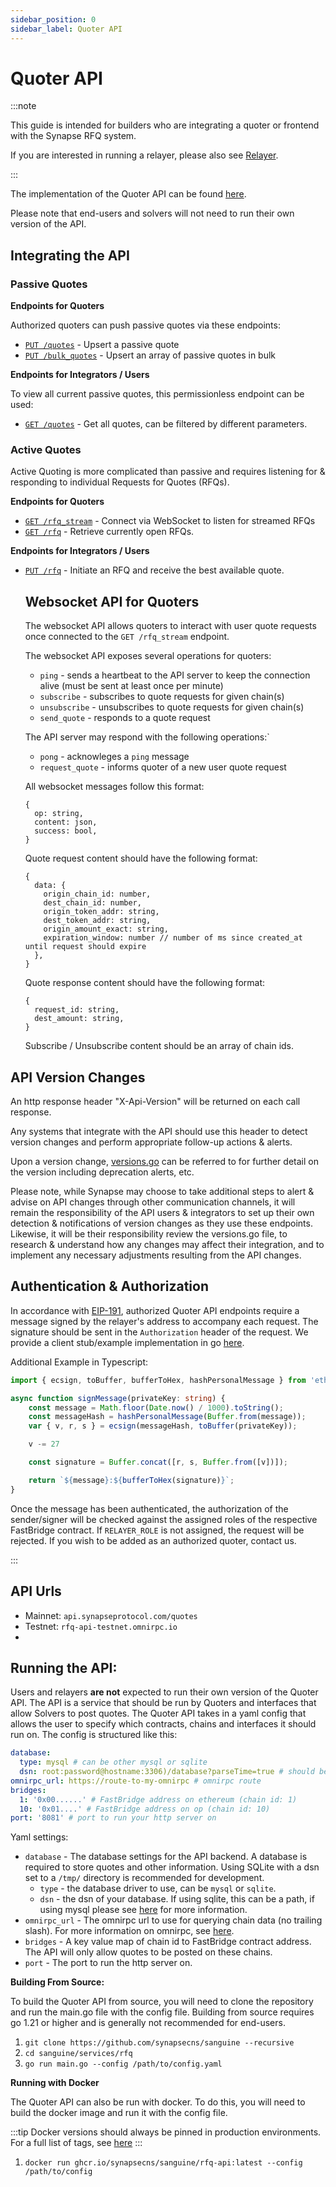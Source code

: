 ```yaml
---
sidebar_position: 0
sidebar_label: Quoter API
---
```


# Quoter API

:::note

This guide is intended for builders who are integrating a quoter or frontend with the Synapse RFQ system.

If you are interested in running a relayer, please also see [Relayer](../Relayer).

:::

The implementation of the Quoter API can be found [here](https://github.com/synapsecns/sanguine/tree/master/services/rfq/api).

Please note that end-users and solvers will not need to run their own version of the API.


## Integrating the API

### Passive Quotes

**Endpoints for Quoters**

Authorized quoters can push passive quotes via these endpoints:

- [`PUT /quotes`](./upsert-quote.api.mdx) - Upsert a passive quote
- [`PUT /bulk_quotes`](./upsert-quotes.api.mdx) - Upsert an array of passive quotes in bulk

**Endpoints for Integrators / Users**

To view all current passive quotes, this permissionless endpoint can be used:

- [`GET /quotes`](./get-quotes.api.mdx) - Get all quotes, can be filtered by different parameters.



### Active Quotes

Active Quoting is more complicated than passive and requires listening for & responding to individual Requests for Quotes (RFQs).

**Endpoints for Quoters**

- [`GET /rfq_stream`](./listen-for-active-rf-qs.api.mdx) - Connect via WebSocket to listen for streamed RFQs
- [`GET /rfq`](./get-open-quote-requests.api.mdx) - Retrieve currently open RFQs.

**Endpoints for Integrators / Users**

- [`PUT /rfq`](./initiate-an-active-rfq.api.mdx) - Initiate an RFQ and receive the best available quote.

  ## Websocket API for Quoters

  The websocket API allows quoters to interact with user quote requests once connected to the `GET /rfq_stream` endpoint.

  The websocket API exposes several operations for quoters:
  - `ping` - sends a heartbeat to the API server to keep the connection alive (must be sent at least once per minute)
  - `subscribe` - subscribes to quote requests for given chain(s)
  - `unsubscribe` - unsubscribes to quote requests for given chain(s)
  - `send_quote` - responds to a quote request

  The API server may respond with the following operations:`
  - `pong` - acknowleges a `ping` message
  - `request_quote` - informs quoter of a new user quote request

  All websocket messages follow this format:
  ```
  {
    op: string,
    content: json,
    success: bool,
  }
  ```

  Quote request content should have the following format:

  ```
  {
    data: {
      origin_chain_id: number,
      dest_chain_id: number,
      origin_token_addr: string,
      dest_token_addr: string,
      origin_amount_exact: string,
      expiration_window: number // number of ms since created_at until request should expire
    },
  }
  ```

  Quote response content should have the following format:

  ```
  {
    request_id: string,
    dest_amount: string,
  }
  ```

  Subscribe / Unsubscribe content should be an array of chain ids.


## API Version Changes

An http response header "X-Api-Version" will be returned on each call response.

Any systems that integrate with the API should use this header to detect version changes and perform appropriate follow-up actions & alerts.

Upon a version change, [versions.go](https://github.com/synapsecns/sanguine/blob/master/services/rfq/api/rest/versions.go) can be referred to for further detail on the version including deprecation alerts, etc.

Please note, while Synapse may choose to take additional steps to alert & advise on API changes through other communication channels, it will remain the responsibility of the API users & integrators to set up their own detection & notifications of version changes as they use these endpoints. Likewise, it will be their responsibility review the versions.go file, to research & understand how any changes may affect their integration, and to implement any necessary adjustments resulting from the API changes.

## Authentication & Authorization

In accordance with [EIP-191](https://eips.ethereum.org/EIPS/eip-191), authorized Quoter API endpoints require a message signed by the relayer's address to accompany each request. The signature should be sent in the `Authorization` header of the request. We provide a client stub/example implementation in go [here](https://pkg.go.dev/github.com/synapsecns/sanguine/services/rfq@v0.13.3/api/client).

Additional Example in Typescript:

  ```typescript
  import { ecsign, toBuffer, bufferToHex, hashPersonalMessage } from 'ethereumjs-util';

  async function signMessage(privateKey: string) {
      const message = Math.floor(Date.now() / 1000).toString();
      const messageHash = hashPersonalMessage(Buffer.from(message));
      var { v, r, s } = ecsign(messageHash, toBuffer(privateKey));

      v -= 27

      const signature = Buffer.concat([r, s, Buffer.from([v])]);

      return `${message}:${bufferToHex(signature)}`;
  }
  ```

Once the message has been authenticated, the authorization of the sender/signer will be checked against the assigned roles of the respective FastBridge contract. If `RELAYER_ROLE` is not assigned, the request will be rejected. If you wish to be added as an authorized quoter, contact us.

:::

## API Urls

 - Mainnet: `api.synapseprotocol.com/quotes`
 - Testnet: `rfq-api-testnet.omnirpc.io`
 -

## Running the API:

Users and relayers **are not** expected to run their own version of the Quoter API. The API is a service that should be run by Quoters and interfaces that allow Solvers to post quotes. The Quoter API takes in a yaml config that allows the user to specify which contracts, chains and interfaces it should run on. The config is structured like this:

```yaml
database:
  type: mysql # can be other mysql or sqlite
  dsn: root:password@hostname:3306)/database?parseTime=true # should be the dsn of your database. If using sqlite, this can be a path
omnirpc_url: https://route-to-my-omnirpc # omnirpc route
bridges:
  1: '0x00......' # FastBridge address on ethereum (chain id: 1)
  10: '0x01....' # FastBridge address on op (chain id: 10)
port: '8081' # port to run your http server on
```

Yaml settings:

- `database` - The database settings for the API backend. A database is required to store quotes and other information. Using SQLite with a dsn set to a `/tmp/` directory is recommended for development.
  - `type` - the database driver to use, can be `mysql` or `sqlite`.
  - `dsn` - the dsn of your database. If using sqlite, this can be a path, if using mysql please see [here](https://dev.mysql.com/doc/connector-odbc/en/connector-odbc-configuration.html) for more information.
- `omnirpc_url` - The omnirpc url to use for querying chain data (no trailing slash). For more information on omnirpc, see [here](/docs/Services/Omnirpc).
- `bridges` - A key value map of chain id to FastBridge contract address. The API will only allow quotes to be posted on these chains.
- `port` - The port to run the http server on.

**Building From Source:**

To build the Quoter API from source, you will need to clone the repository and run the main.go file with the config file. Building from source requires go 1.21 or higher and is generally not recommended for end-users.

1. `git clone https://github.com/synapsecns/sanguine --recursive`
2. `cd sanguine/services/rfq`
3. `go run main.go --config /path/to/config.yaml`

**Running with Docker**

The Quoter API can also be run with docker. To do this, you will need to build the docker image and run it with the config file.

:::tip
Docker versions should always be pinned in production environments. For a full list of tags, see [here](https://github.com/synapsecns/sanguine/pkgs/container/sanguine%2Frfq-api)
:::

1. `docker run ghcr.io/synapsecns/sanguine/rfq-api:latest --config /path/to/config`
